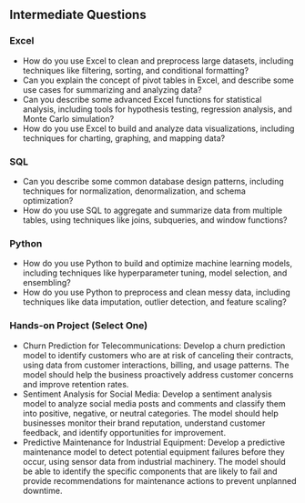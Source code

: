 ## Intermediate Questions

### Excel
- How do you use Excel to clean and preprocess large datasets, including techniques like filtering, sorting, and conditional formatting?
- Can you explain the concept of pivot tables in Excel, and describe some use cases for summarizing and analyzing data?
- Can you describe some advanced Excel functions for statistical analysis, including tools for hypothesis testing, regression analysis, and Monte Carlo simulation?
- How do you use Excel to build and analyze data visualizations, including techniques for charting, graphing, and mapping data?

### SQL
- Can you describe some common database design patterns, including techniques for normalization, denormalization, and schema optimization?
- How do you use SQL to aggregate and summarize data from multiple tables, using techniques like joins, subqueries, and window functions?

### Python
- How do you use Python to build and optimize machine learning models, including techniques like hyperparameter tuning, model selection, and ensembling?
- How do you use Python to preprocess and clean messy data, including techniques like data imputation, outlier detection, and feature scaling?

### Hands-on Project (Select One)
- Churn Prediction for Telecommunications: Develop a churn prediction model to identify customers who are at risk of canceling their contracts, using data from customer interactions, billing, and usage patterns. The model should help the business proactively address customer concerns and improve retention rates.
- Sentiment Analysis for Social Media: Develop a sentiment analysis model to analyze social media posts and comments and classify them into positive, negative, or neutral categories. The model should help businesses monitor their brand reputation, understand customer feedback, and identify opportunities for improvement.
- Predictive Maintenance for Industrial Equipment: Develop a predictive maintenance model to detect potential equipment failures before they occur, using sensor data from industrial machinery. The model should be able to identify the specific components that are likely to fail and provide recommendations for maintenance actions to prevent unplanned downtime.

